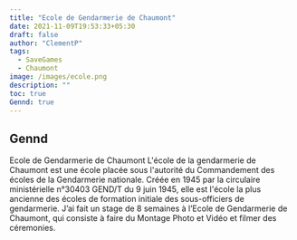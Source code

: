 ```yaml
---
title: "Ecole de Gendarmerie de Chaumont"
date: 2021-11-09T19:53:33+05:30
draft: false
author: "ClementP"
tags:
  - SaveGames
  - Chaumont
image: /images/ecole.png
description: ""
toc: true
Gennd: true
---
```


## Gennd

Ecole de Gendarmerie de Chaumont
L'école de la gendarmerie de Chaumont est une école placée sous l'autorité du Commandement des écoles de la Gendarmerie nationale. Créée en 1945 par la circulaire ministérielle n°30403 GEND/T du 9 juin 1945, 
elle est l'école la plus ancienne des écoles de formation initiale des sous-officiers de gendarmerie.
J’ai fait un stage de 8 semaines à l’Ecole de Gendarmerie de Chaumont, qui consiste à faire du Montage Photo et Vidéo et filmer des céremonies.